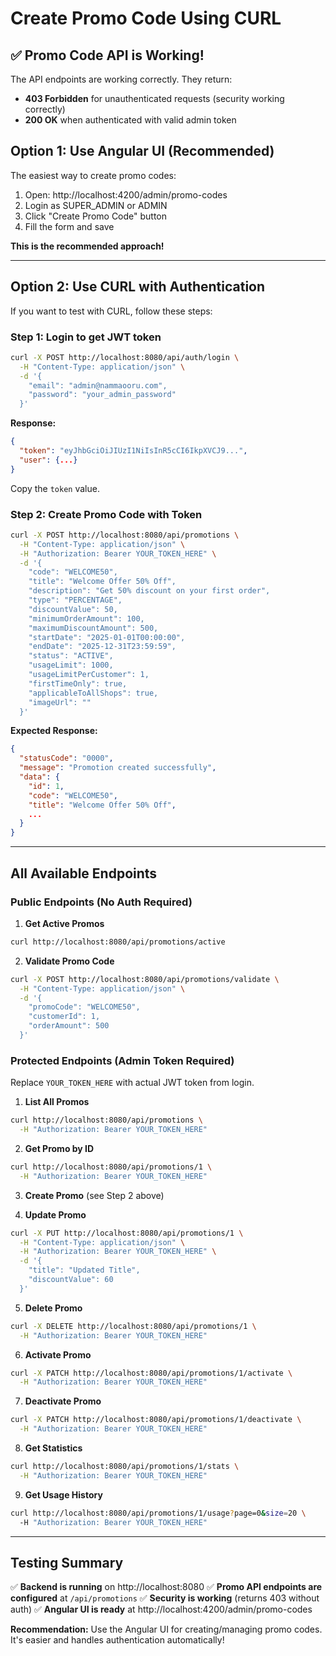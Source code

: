 # Create Promo Code Using CURL

## ✅ Promo Code API is Working!

The API endpoints are working correctly. They return:
- **403 Forbidden** for unauthenticated requests (security working correctly)
- **200 OK** when authenticated with valid admin token

## Option 1: Use Angular UI (Recommended)

The easiest way to create promo codes:

1. Open: http://localhost:4200/admin/promo-codes
2. Login as SUPER_ADMIN or ADMIN
3. Click "Create Promo Code" button
4. Fill the form and save

**This is the recommended approach!**

---

## Option 2: Use CURL with Authentication

If you want to test with CURL, follow these steps:

### Step 1: Login to get JWT token

```bash
curl -X POST http://localhost:8080/api/auth/login \
  -H "Content-Type: application/json" \
  -d '{
    "email": "admin@nammaooru.com",
    "password": "your_admin_password"
  }'
```

**Response:**
```json
{
  "token": "eyJhbGciOiJIUzI1NiIsInR5cCI6IkpXVCJ9...",
  "user": {...}
}
```

Copy the `token` value.

### Step 2: Create Promo Code with Token

```bash
curl -X POST http://localhost:8080/api/promotions \
  -H "Content-Type: application/json" \
  -H "Authorization: Bearer YOUR_TOKEN_HERE" \
  -d '{
    "code": "WELCOME50",
    "title": "Welcome Offer 50% Off",
    "description": "Get 50% discount on your first order",
    "type": "PERCENTAGE",
    "discountValue": 50,
    "minimumOrderAmount": 100,
    "maximumDiscountAmount": 500,
    "startDate": "2025-01-01T00:00:00",
    "endDate": "2025-12-31T23:59:59",
    "status": "ACTIVE",
    "usageLimit": 1000,
    "usageLimitPerCustomer": 1,
    "firstTimeOnly": true,
    "applicableToAllShops": true,
    "imageUrl": ""
  }'
```

**Expected Response:**
```json
{
  "statusCode": "0000",
  "message": "Promotion created successfully",
  "data": {
    "id": 1,
    "code": "WELCOME50",
    "title": "Welcome Offer 50% Off",
    ...
  }
}
```

---

## All Available Endpoints

### Public Endpoints (No Auth Required)

1. **Get Active Promos**
```bash
curl http://localhost:8080/api/promotions/active
```

2. **Validate Promo Code**
```bash
curl -X POST http://localhost:8080/api/promotions/validate \
  -H "Content-Type: application/json" \
  -d '{
    "promoCode": "WELCOME50",
    "customerId": 1,
    "orderAmount": 500
  }'
```

### Protected Endpoints (Admin Token Required)

Replace `YOUR_TOKEN_HERE` with actual JWT token from login.

1. **List All Promos**
```bash
curl http://localhost:8080/api/promotions \
  -H "Authorization: Bearer YOUR_TOKEN_HERE"
```

2. **Get Promo by ID**
```bash
curl http://localhost:8080/api/promotions/1 \
  -H "Authorization: Bearer YOUR_TOKEN_HERE"
```

3. **Create Promo** (see Step 2 above)

4. **Update Promo**
```bash
curl -X PUT http://localhost:8080/api/promotions/1 \
  -H "Content-Type: application/json" \
  -H "Authorization: Bearer YOUR_TOKEN_HERE" \
  -d '{
    "title": "Updated Title",
    "discountValue": 60
  }'
```

5. **Delete Promo**
```bash
curl -X DELETE http://localhost:8080/api/promotions/1 \
  -H "Authorization: Bearer YOUR_TOKEN_HERE"
```

6. **Activate Promo**
```bash
curl -X PATCH http://localhost:8080/api/promotions/1/activate \
  -H "Authorization: Bearer YOUR_TOKEN_HERE"
```

7. **Deactivate Promo**
```bash
curl -X PATCH http://localhost:8080/api/promotions/1/deactivate \
  -H "Authorization: Bearer YOUR_TOKEN_HERE"
```

8. **Get Statistics**
```bash
curl http://localhost:8080/api/promotions/1/stats \
  -H "Authorization: Bearer YOUR_TOKEN_HERE"
```

9. **Get Usage History**
```bash
curl http://localhost:8080/api/promotions/1/usage?page=0&size=20 \
  -H "Authorization: Bearer YOUR_TOKEN_HERE"
```

---

## Testing Summary

✅ **Backend is running** on http://localhost:8080
✅ **Promo API endpoints are configured** at `/api/promotions`
✅ **Security is working** (returns 403 without auth)
✅ **Angular UI is ready** at http://localhost:4200/admin/promo-codes

**Recommendation:** Use the Angular UI for creating/managing promo codes. It's easier and handles authentication automatically!
